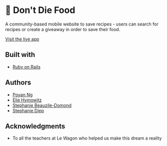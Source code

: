# 🥑 Don't Die Food

A community-based mobile website to save recipes - users can search for recipes or create a giveaway in order to save their food.
  
[Visit the live app](https://www.dontdiefood.com/)

## Built with
 * [Ruby on Rails](https://rubyonrails.org/)

## Authors
 * [Poyan Ng](https://github.com/popopong)
 * [Elie Hymowitz](https://github.com/ehymowitz)
 * [Stephanie Beauzile-Domond](https://github.com/stephaniebd)
 * [Stephanie Diep](https://github.com/sthyma)

## Acknowledgments
  * To all the teachers at Le Wagon who helped us make this dream a reality

